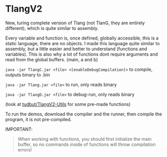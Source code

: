 # TlangV2
New, turing complete version of Tlang (not TlanG, they are entirely different), which is quite similar to assembly.

Every variable and function is, once defined, globally accessible, this is a static language, there are no objects. I made this language quite similar to assembly, but a little easier and better to understand (functions and variables). This is also why a lot of functions dont require arguments and read from the global buffers. (main, a and b)


`java -jar TlangC.jar <file> <[enableDebugCompilation]>`
  to compile, outputs binary to <file>.bin

`java -jar Tlang.jar <file>`
  to run, only reads binary

`java -jar TlangD.jar <file>`
  to debug-run, only reads binary


(look at [tudbut/TlangV2-Utils](https://github.com/tudbut/TlangV2-Utils) for some pre-made functions)

To run the demos, download the compiler and the runner, then compile the program, it is not pre-compiled.




IMPORTANT:
  
> When working with functions, you should first initialize the main buffer, so no commands inside of functions will throw compilation errors!
